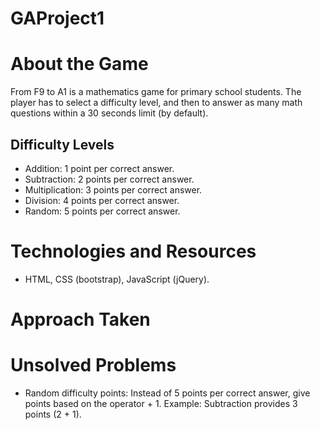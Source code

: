 # GAProject1
# About the Game

From F9 to A1 is a mathematics game for primary school students. The player has to select a difficulty level, and then to answer as many math questions within a 30 seconds limit (by default).

## Difficulty Levels
- Addition: 1 point per correct answer.
- Subtraction: 2 points per correct answer.
- Multiplication: 3 points per correct answer.
- Division: 4 points per correct answer.
- Random: 5 points per correct answer.

# Technologies and Resources
- HTML, CSS (bootstrap), JavaScript (jQuery).

# Approach Taken


# Unsolved Problems
- Random difficulty points: Instead of 5 points per correct answer, give points based on the operator + 1. Example: Subtraction provides 3 points (2 + 1).
